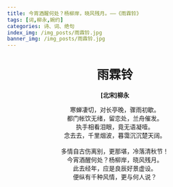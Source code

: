 ```yaml
---
title: 今宵酒醒何处？杨柳岸，晓风残月。——《雨霖铃》
tags: [词,柳永,婉约]
categories: 诗、词、绝句
index_img: /img_posts/雨霖铃.jpg
banner_img: /img_posts/雨霖铃.jpg
---
```

# <center>雨霖铃</center>

**<center>[北宋]柳永</center>**

<center>寒蝉凄切，对长亭晚，骤雨初歇。</center>
<center>都门帐饮无绪，留恋处，兰舟催发。</center>
<center>执手相看泪眼，竟无语凝噎。</center>
<center>念去去，千里烟波，暮霭沉沉楚天阔。</center>
</br>
<center>多情自古伤离别，更那堪，冷落清秋节！</center>
<center>今宵酒醒何处？杨柳岸，晓风残月。</center>
<center>此去经年，应是良辰好景虚设。</center>
<center>便纵有千种风情，更与何人说？</center>

<style>
  /* 只设置 markdown 字体 */
  .markdown-body {
    font-family: KaiTi,"Microsoft YaHei",Georgia, sans, serif;
    font-size: 20px;
  }
</style>